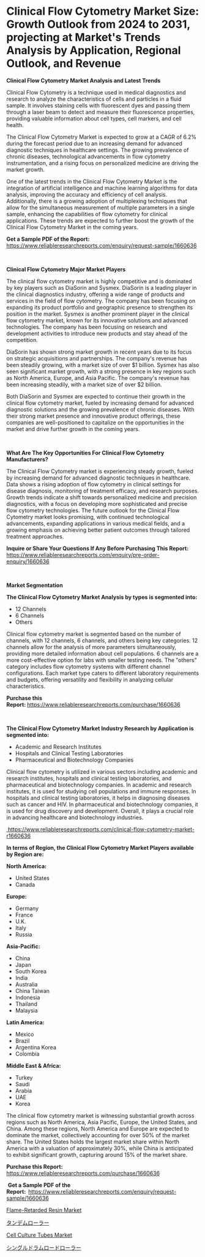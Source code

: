<p><h1>Clinical Flow Cytometry Market Size: Growth Outlook from 2024 to 2031, projecting at Market's Trends Analysis by Application, Regional Outlook, and Revenue</h1></p><p><strong>Clinical Flow Cytometry Market Analysis and Latest Trends</strong></p>
<p><p>Clinical Flow Cytometry is a technique used in medical diagnostics and research to analyze the characteristics of cells and particles in a fluid sample. It involves staining cells with fluorescent dyes and passing them through a laser beam to detect and measure their fluorescence properties, providing valuable information about cell types, cell markers, and cell health.</p><p>The Clinical Flow Cytometry Market is expected to grow at a CAGR of 6.2% during the forecast period due to an increasing demand for advanced diagnostic techniques in healthcare settings. The growing prevalence of chronic diseases, technological advancements in flow cytometry instrumentation, and a rising focus on personalized medicine are driving the market growth.</p><p>One of the latest trends in the Clinical Flow Cytometry Market is the integration of artificial intelligence and machine learning algorithms for data analysis, improving the accuracy and efficiency of cell analysis. Additionally, there is a growing adoption of multiplexing techniques that allow for the simultaneous measurement of multiple parameters in a single sample, enhancing the capabilities of flow cytometry for clinical applications. These trends are expected to further boost the growth of the Clinical Flow Cytometry Market in the coming years.</p></p>
<p><strong>Get a Sample PDF of the Report:&nbsp;</strong> <a href="https://www.reliableresearchreports.com/enquiry/request-sample/1660636">https://www.reliableresearchreports.com/enquiry/request-sample/1660636</a></p>
<p>&nbsp;</p>
<p><strong>Clinical Flow Cytometry Major Market Players</strong></p>
<p><p>The clinical flow cytometry market is highly competitive and is dominated by key players such as DiaSorin and Sysmex. DiaSorin is a leading player in the clinical diagnostics industry, offering a wide range of products and services in the field of flow cytometry. The company has been focusing on expanding its product portfolio and geographic presence to strengthen its position in the market. Sysmex is another prominent player in the clinical flow cytometry market, known for its innovative solutions and advanced technologies. The company has been focusing on research and development activities to introduce new products and stay ahead of the competition.</p><p>DiaSorin has shown strong market growth in recent years due to its focus on strategic acquisitions and partnerships. The company's revenue has been steadily growing, with a market size of over $1 billion. Sysmex has also seen significant market growth, with a strong presence in key regions such as North America, Europe, and Asia Pacific. The company's revenue has been increasing steadily, with a market size of over $2 billion.</p><p>Both DiaSorin and Sysmex are expected to continue their growth in the clinical flow cytometry market, fueled by increasing demand for advanced diagnostic solutions and the growing prevalence of chronic diseases. With their strong market presence and innovative product offerings, these companies are well-positioned to capitalize on the opportunities in the market and drive further growth in the coming years.</p></p>
<p>&nbsp;</p>
<p><strong>What Are The Key Opportunities For Clinical Flow Cytometry Manufacturers?</strong></p>
<p><p>The Clinical Flow Cytometry market is experiencing steady growth, fueled by increasing demand for advanced diagnostic techniques in healthcare. Data shows a rising adoption of flow cytometry in clinical settings for disease diagnosis, monitoring of treatment efficacy, and research purposes. Growth trends indicate a shift towards personalized medicine and precision diagnostics, with a focus on developing more sophisticated and precise flow cytometry technologies. The future outlook for the Clinical Flow Cytometry market looks promising, with continued technological advancements, expanding applications in various medical fields, and a growing emphasis on achieving better patient outcomes through tailored treatment approaches.</p></p>
<p><strong>Inquire or Share Your Questions If Any Before Purchasing This Report:</strong> <a href="https://www.reliableresearchreports.com/enquiry/pre-order-enquiry/1660636">https://www.reliableresearchreports.com/enquiry/pre-order-enquiry/1660636</a></p>
<p>&nbsp;</p>
<p><strong>Market Segmentation</strong></p>
<p><strong>The Clinical Flow Cytometry Market Analysis by types is segmented into:</strong></p>
<p><ul><li>12 Channels</li><li>6 Channels</li><li>Others</li></ul></p>
<p><p>Clinical flow cytometry market is segmented based on the number of channels, with 12 channels, 6 channels, and others being key categories. 12 channels allow for the analysis of more parameters simultaneously, providing more detailed information about cell populations. 6 channels are a more cost-effective option for labs with smaller testing needs. The "others" category includes flow cytometry systems with different channel configurations. Each market type caters to different laboratory requirements and budgets, offering versatility and flexibility in analyzing cellular characteristics.</p></p>
<p><strong>Purchase this Report:&nbsp;</strong><a href="https://www.reliableresearchreports.com/purchase/1660636">https://www.reliableresearchreports.com/purchase/1660636</a></p>
<p>&nbsp;</p>
<p><strong>The Clinical Flow Cytometry Market Industry Research by Application is segmented into:</strong></p>
<p><ul><li>Academic and Research Institutes</li><li>Hospitals and Clinical Testing Laboratories</li><li>Pharmaceutical and Biotechnology Companies</li></ul></p>
<p><p>Clinical flow cytometry is utilized in various sectors including academic and research institutes, hospitals and clinical testing laboratories, and pharmaceutical and biotechnology companies. In academic and research institutes, it is used for studying cell populations and immune responses. In hospitals and clinical testing laboratories, it helps in diagnosing diseases such as cancer and HIV. In pharmaceutical and biotechnology companies, it is used for drug discovery and development. Overall, it plays a crucial role in advancing healthcare and biotechnology industries.</p></p>
<p><a href="https://www.reliableresearchreports.com/clinical-flow-cytometry-market-r1660636">&nbsp;https://www.reliableresearchreports.com/clinical-flow-cytometry-market-r1660636</a></p>
<p><strong>In terms of Region, the Clinical Flow Cytometry Market Players available by Region are:</strong></p>
<p>
    <p> <strong> North America: </strong>
        <ul>
            <li>United States</li>
            <li>Canada</li>
        </ul>
        </p> 
    <p> <strong> Europe: </strong>
        <ul>
            <li>Germany</li>
            <li>France</li>
            <li>U.K.</li>
            <li>Italy</li>
            <li>Russia</li>
        </ul>
        </p> 
    <p> <strong> Asia-Pacific: </strong>
        <ul>
            <li>China</li>
            <li>Japan</li>
            <li>South Korea</li>
            <li>India</li>
            <li>Australia</li>
            <li>China Taiwan</li>
            <li>Indonesia</li>
            <li>Thailand</li>
            <li>Malaysia</li>
        </ul>
        </p> 
    <p> <strong> Latin America: </strong>
        <ul>
            <li>Mexico</li>
            <li>Brazil</li>
            <li>Argentina Korea</li>
            <li>Colombia</li>
        </ul>
        </p> 
    <p> <strong> Middle East & Africa: </strong>
        <ul>
            <li>Turkey</li>
            <li>Saudi</li>
            <li>Arabia</li>
            <li>UAE</li>
            <li>Korea</li>
        </ul>
    </p>
    </p>
<p><p>The clinical flow cytometry market is witnessing substantial growth across regions such as North America, Asia Pacific, Europe, the United States, and China. Among these regions, North America and Europe are expected to dominate the market, collectively accounting for over 50% of the market share. The United States holds the largest market share within North America with a valuation of approximately 30%, while China is anticipated to exhibit significant growth, capturing around 15% of the market share.</p></p>
<p><strong>Purchase this Report: </strong><a href="https://www.reliableresearchreports.com/purchase/1660636">https://www.reliableresearchreports.com/purchase/1660636</a></p>
<p>&nbsp;<strong>Get a Sample PDF of the Report:&nbsp;&nbsp;</strong><a href="https://www.reliableresearchreports.com/enquiry/request-sample/1660636">https://www.reliableresearchreports.com/enquiry/request-sample/1660636</a></p>
<p><strong></strong></p>
<p><p><a href="https://issuu.com/reportprime-2/docs/flame-retarded-resin-market-size-2030.pptx">Flame-Retarded Resin Market</a></p><p><a href="https://github.com/vtbvgl20191192/Market-Research-Report-List-2/blob/main/599099750641.md">タンデムローラー</a></p><p><a href="https://github.com/cameroneffertz/Market-Research-Report-List-1/blob/main/cell-culture-tubes-market.md">Cell Culture Tubes Market</a></p><p><a href="https://github.com/laurenreichert/Market-Research-Report-List-1/blob/main/983605550642.md">シングルドラムロードローラー</a></p></p>